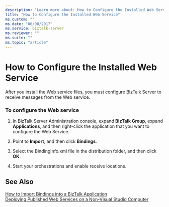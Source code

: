 ```yaml
---
description: "Learn more about: How to Configure the Installed Web Service"
title: "How to Configure the Installed Web Service"
ms.custom: ""
ms.date: "06/08/2017"
ms.service: biztalk-server
ms.reviewer: ""
ms.suite: ""
ms.topic: "article"
---
```

# How to Configure the Installed Web Service
After you install the Web service files, you must configure BizTalk Server to receive messages from the Web service.  
  
### To configure the Web service  
  
1.  In BizTalk Server Administration console, expand **BizTalk Group**, expand **Applications**, and then right-click the application that you want to configure the Web Service.  
  
2.  Point to **Import**, and then click **Bindings**.  
  
3.  Select the BindingInfo.xml file in the distribution folder, and then click **OK**.  
  
4.  Start your orchestrations and enable receive locations.  
  
## See Also  
 [How to Import Bindings into a BizTalk Application](../core/how-to-import-bindings-into-a-biztalk-application.md)   
 [Deploying Published Web Services on a Non-Visual Studio Computer](../core/deploying-published-web-services-on-a-non-visual-studio-computer.md)

